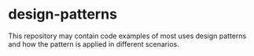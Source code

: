# design-patterns
This repository may contain code examples of most uses design patterns and how the pattern is applied in different scenarios.
